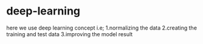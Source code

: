 # deep-learning
here we use deep learning concept i.e; 1.normalizing the data 2.creating the training and test data 3.improving the model result
